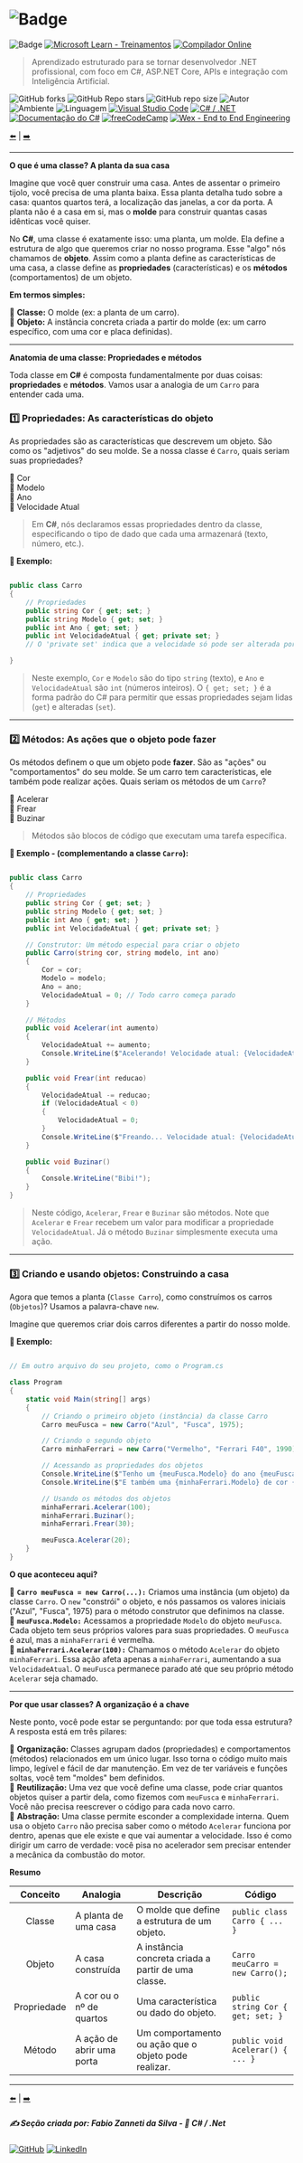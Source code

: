# ![Badge](https://img.shields.io/badge/3.%20POO%20--%20Classes%2C%20Heran%C3%A7a%2C%20Polimorfismo-blue?style=for-the-badge&logo=c-sharp&logoColor=white)

![Badge](https://img.shields.io/badge/1.1._Tipos_de_Dados-blue?style=for-the-badge&logo=c-sharp&logoColor=white) 
[![Microsoft Learn - Treinamentos](https://img.shields.io/badge/🔗%20Microsoft_Learn-Treinamentos-blue?logo=microsoft&logoColor=white&style=for-the-badge)](https://learn.microsoft.com/pt-br/training/)
[![Compilador Online](https://img.shields.io/badge/🔗%20Compilador_Online-C%23-blue?style=for-the-badge)](https://www.mycompiler.io/pt/new/csharp)

> Aprendizado estruturado para se tornar desenvolvedor .NET profissional, com foco em C#, ASP.NET Core, APIs e integração com Inteligência Artificial.

![GitHub forks](https://img.shields.io/github/forks/fzanneti/dev-profissional-dotnet?style=social)
![GitHub Repo stars](https://img.shields.io/github/stars/fzanneti/dev-profissional-dotnet?style=social)
![GitHub repo size](https://img.shields.io/github/repo-size/fzanneti/dev-profissional-dotnet)
![Autor](https://img.shields.io/badge/Autor-Fabio%20Zanneti%20da%20Silva-blue?style=flat-square&logo=github)
![Ambiente](https://img.shields.io/badge/Ambiente-.NET-52057b)
![Linguagem](https://img.shields.io/badge/Linguagem-C%23-52057b)
[![Visual Studio Code](https://img.shields.io/badge/🔗%20Visual%20Studio%20Code-0078D7?logo=visualstudiocode&logoColor=white)](https://code.visualstudio.com/)
[![C# / .NET](https://img.shields.io/badge/🔗%20C%23‑.NET-Visite-52057b)](https://dotnet.microsoft.com/pt-br/languages/csharp)
[![Documentação do C#](https://img.shields.io/badge/🔗%20C%23-Documentação-52057b?logo=c-sharp&logoColor=white)](https://learn.microsoft.com/pt-br/dotnet/csharp/)
[![freeCodeCamp](https://img.shields.io/badge/🔗%20freeCodeCamp-Português-00cbcc?logo=freecodecamp&logoColor=white)](https://www.freecodecamp.org/portuguese/)
[![Wex - End to End Engineering](https://img.shields.io/badge/🔗%20DIO%20Repositório%20FZ-WEX%20E2E%20C%23-00cbcc?logo=c-sharp&logoColor=white)](https://github.com/fzanneti/DIO-wex-e2e-csharp)

[⬅️](https://github.com/fzanneti/FZ-dev-profissional-dotnet/blob/a63e2d15354df1dd0db5a476a78ec93117daa636/fundamentos-csharp/02estruturas-de-dados-loops-e-condicionais/03loops.md) | [➡️](https://github.com/fzanneti/FZ-dev-profissional-dotnet/blob/3cc1b4076f9d01a46d36909b3292fb9d97cfcbbc/fundamentos-csharp/03poo-classes-heran%C3%A7a-polimorfismo/02encapsulamento.md)

---

**O que é uma classe? A planta da sua casa**

Imagine que você quer construir uma casa. Antes de assentar o primeiro tijolo, você precisa de uma planta baixa. Essa planta detalha tudo sobre a casa: quantos quartos terá, a localização das janelas, a cor da porta. A planta não é a casa em si, mas o **molde** para construir quantas casas idênticas você quiser.

No **C#**, uma classe é exatamente isso: uma planta, um molde. Ela define a estrutura de algo que queremos criar no nosso programa. Esse "algo" nós chamamos de **objeto**. Assim como a planta define as características de uma casa, a classe define as **propriedades** (características) e os **métodos** (comportamentos) de um objeto.

**Em termos simples:**

🔹 **Classe:** O molde (ex: a planta de um carro).       
🔹 **Objeto:** A instância concreta criada a partir do molde (ex: um carro específico, com uma cor e placa definidas).    

---

**Anatomia de uma classe: Propriedades e métodos**

Toda classe em **C#** é composta fundamentalmente por duas coisas: **propriedades** e **métodos**. Vamos usar a analogia de um `Carro` para entender cada uma.

### 1️⃣ Propriedades: As características do objeto

As propriedades são as características que descrevem um objeto. São como os "adjetivos" do seu molde. Se a nossa classe é `Carro`, quais seriam suas propriedades?

🔹 Cor      
🔹 Modelo      
🔹 Ano      
🔹 Velocidade Atual     

> Em **C#**, nós declaramos essas propriedades dentro da classe, especificando o tipo de dado que cada uma armazenará (texto, número, etc.).

**🧠 Exemplo:**

```csharp

public class Carro
{
    // Propriedades
    public string Cor { get; set; }
    public string Modelo { get; set; }
    public int Ano { get; set; }
    public int VelocidadeAtual { get; private set; } 
    // O 'private set' indica que a velocidade só pode ser alterada por métodos dentro da própria classe

}

```

> Neste exemplo, `Cor` e `Modelo` são do tipo `string` (texto), e `Ano` e `VelocidadeAtual` são `int` (números inteiros). O `{ get; set; }` é a forma padrão do C# para permitir que essas propriedades sejam lidas (`get`) e alteradas (`set`).

---

### 2️⃣ Métodos: As ações que o objeto pode fazer

Os métodos definem o que um objeto pode **fazer**. São as "ações" ou "comportamentos" do seu molde. Se um carro tem características, ele também pode realizar ações. Quais seriam os métodos de um `Carro`?

🔹 Acelerar     
🔹 Frear     
🔹 Buzinar     

> Métodos são blocos de código que executam uma tarefa específica.

**🧠 Exemplo - (complementando a classe `Carro`):**

```csharp

public class Carro
{
    // Propriedades
    public string Cor { get; set; }
    public string Modelo { get; set; }
    public int Ano { get; set; }
    public int VelocidadeAtual { get; private set; }

    // Construtor: Um método especial para criar o objeto
    public Carro(string cor, string modelo, int ano)
    {
        Cor = cor;
        Modelo = modelo;
        Ano = ano;
        VelocidadeAtual = 0; // Todo carro começa parado
    }

    // Métodos
    public void Acelerar(int aumento)
    {
        VelocidadeAtual += aumento;
        Console.WriteLine($"Acelerando! Velocidade atual: {VelocidadeAtual} km/h");
    }

    public void Frear(int reducao)
    {
        VelocidadeAtual -= reducao;
        if (VelocidadeAtual < 0)
        {
            VelocidadeAtual = 0;
        }
        Console.WriteLine($"Freando... Velocidade atual: {VelocidadeAtual} km/h");
    }

    public void Buzinar()
    {
        Console.WriteLine("Bibi!");
    }
}

```

> Neste código, `Acelerar`, `Frear` e `Buzinar` são métodos. Note que `Acelerar` e `Frear` recebem um valor para modificar a propriedade `VelocidadeAtual`. Já o método `Buzinar` simplesmente executa uma ação.

---

### 3️⃣ Criando e usando objetos: Construindo a casa

Agora que temos a planta (`Classe Carro`), como construímos os carros (`Objetos`)? Usamos a palavra-chave `new`.

Imagine que queremos criar dois carros diferentes a partir do nosso molde.

**🧠 Exemplo:**

```csharp

// Em outro arquivo do seu projeto, como o Program.cs

class Program
{
    static void Main(string[] args)
    {
        // Criando o primeiro objeto (instância) da classe Carro
        Carro meuFusca = new Carro("Azul", "Fusca", 1975);

        // Criando o segundo objeto
        Carro minhaFerrari = new Carro("Vermelho", "Ferrari F40", 1990);

        // Acessando as propriedades dos objetos
        Console.WriteLine($"Tenho um {meuFusca.Modelo} do ano {meuFusca.Ano} e cor {meuFusca.Cor}.");
        Console.WriteLine($"E também uma {minhaFerrari.Modelo} de cor {minhaFerrari.Cor}.");

        // Usando os métodos dos objetos
        minhaFerrari.Acelerar(100);
        minhaFerrari.Buzinar();
        minhaFerrari.Frear(30);

        meuFusca.Acelerar(20);
    }
}

```

**O que aconteceu aqui?**

🔹 **`Carro meuFusca = new Carro(...):`** Criamos uma instância (um objeto) da classe `Carro`. O `new` "constrói" o objeto, e nós passamos os valores iniciais ("Azul", "Fusca", 1975) para o método construtor que definimos na classe.       
🔹 **`meuFusca.Modelo:`** Acessamos a propriedade `Modelo` do objeto `meuFusca`. Cada objeto tem seus próprios valores para suas propriedades. O `meuFusca` é azul, mas a `minhaFerrari` é vermelha.        
🔹 **`minhaFerrari.Acelerar(100):`** Chamamos o método `Acelerar` do objeto `minhaFerrari`. Essa ação afeta apenas a `minhaFerrari`, aumentando a sua `VelocidadeAtual`. O `meuFusca` permanece parado até que seu próprio método `Acelerar` seja chamado.     

---

**Por que usar classes? A organização é a chave**

Neste ponto, você pode estar se perguntando: por que toda essa estrutura? A resposta está em três pilares:

🔹 **Organização:** Classes agrupam dados (propriedades) e comportamentos (métodos) relacionados em um único lugar. Isso torna o código muito mais limpo, legível e fácil de dar manutenção. Em vez de ter variáveis e funções soltas, você tem "moldes" bem definidos.       
🔹 **Reutilização:** Uma vez que você define uma classe, pode criar quantos objetos quiser a partir dela, como fizemos com `meuFusca` e `minhaFerrari`. Você não precisa reescrever o código para cada novo carro.        
🔹 **Abstração:** Uma classe permite esconder a complexidade interna. Quem usa o objeto `Carro` não precisa saber como o método `Acelerar` funciona por dentro, apenas que ele existe e que vai aumentar a velocidade. Isso é como dirigir um carro de verdade: você pisa no acelerador sem precisar entender a mecânica da combustão do motor.    

**Resumo**

|**Conceito**|**Analogia**|**Descrição**|**Código**|
|:---:|---|---|---|
|Classe|A planta de uma casa|O molde que define a estrutura de um objeto.|`public class Carro { ... }`|
|Objeto|A casa construída|A instância concreta criada a partir de uma classe.|`Carro meuCarro = new Carro();`|
|Propriedade|A cor ou o nº de quartos|Uma característica ou dado do objeto.|`public string Cor { get; set; }`|
|Método|A ação de abrir uma porta|Um comportamento ou ação que o objeto pode realizar.|`public void Acelerar() { ... }`|

---

[⬅️](https://github.com/fzanneti/FZ-dev-profissional-dotnet/blob/a63e2d15354df1dd0db5a476a78ec93117daa636/fundamentos-csharp/02estruturas-de-dados-loops-e-condicionais/03loops.md) | [➡️](https://github.com/fzanneti/FZ-dev-profissional-dotnet/blob/3cc1b4076f9d01a46d36909b3292fb9d97cfcbbc/fundamentos-csharp/03poo-classes-heran%C3%A7a-polimorfismo/02encapsulamento.md)

##### ✍️ Seção criada por: *Fabio Zanneti da Silva* - 🎯 *C# / .Net*
[![GitHub](https://img.shields.io/badge/GitHub-fzanneti-000000?style=flat&logo=github)](https://github.com/fzanneti)
[![LinkedIn](https://img.shields.io/badge/LinkedIn-fzanneti-0A66C2?style=flat&logo=linkedin&logoColor=white)](https://linkedin.com/in/fzanneti)